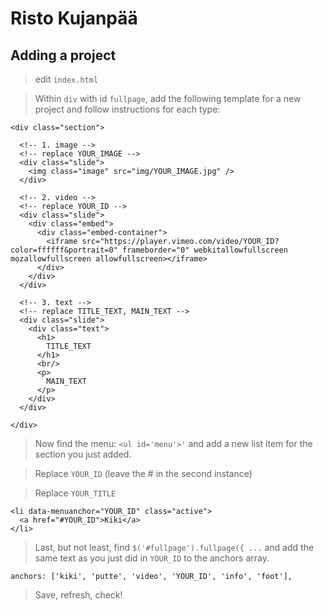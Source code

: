 # Risto Kujanpää

## Adding a project

> edit `index.html`

> Within `div` with id `fullpage`, add the following template for a new project and follow instructions for each type:

```
<div class="section">

  <!-- 1. image -->
  <!-- replace YOUR_IMAGE -->
  <div class="slide">
    <img class="image" src="img/YOUR_IMAGE.jpg" />
  </div>

  <!-- 2. video -->
  <!-- replace YOUR_ID -->
  <div class="slide">
    <div class="embed">
      <div class="embed-container">
        <iframe src="https://player.vimeo.com/video/YOUR_ID?color=ffffff&portrait=0" frameborder="0" webkitallowfullscreen mozallowfullscreen allowfullscreen></iframe>
      </div>
    </div>
  </div>

  <!-- 3. text -->
  <!-- replace TITLE_TEXT, MAIN_TEXT -->
  <div class="slide">
    <div class="text">
      <h1>
        TITLE_TEXT
      </h1>
      <br/>
      <p>
        MAIN_TEXT
      </p>
    </div>
  </div>

</div>

```

> Now find the menu: `<ul id='menu'>'` and add a new list item for the section you just added.

> Replace `YOUR_ID` (leave the # in the second instance)

> Replace `YOUR_TITLE`

```
<li data-menuanchor="YOUR_ID" class="active">
  <a href="#YOUR_ID">Kiki</a>
</li>
```

> Last, but not least, find `$('#fullpage').fullpage({ ...` and add the same text as you just did in `YOUR_ID` to the anchors array.

```
anchors: ['kiki', 'putte', 'video', 'YOUR_ID', 'info', 'foot'],
```

> Save, refresh, check!
